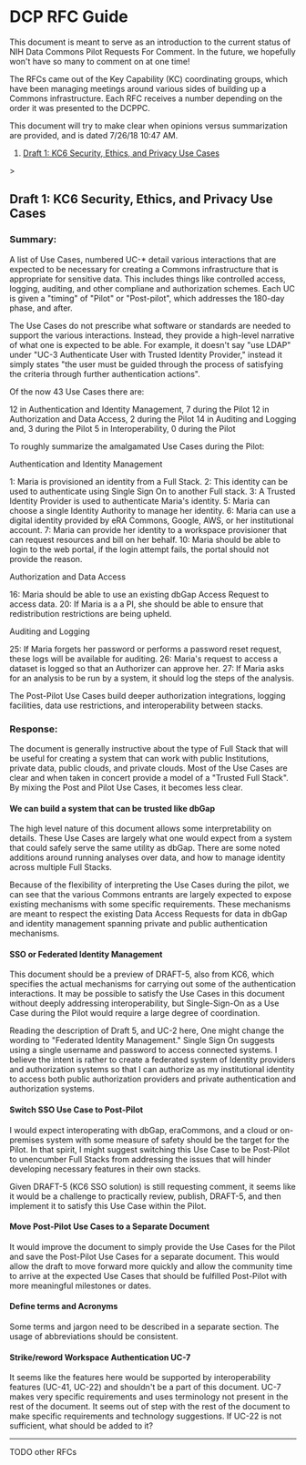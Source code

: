 # DCP RFC Guide

This document is meant to serve as an introduction to the current status of NIH Data Commons Pilot Requests For Comment. In the future, we hopefully won't have so many to comment on at one time!

The RFCs came out of the Key Capability (KC) coordinating groups, which have been managing meetings around various sides of building up a Commons infrastructure. Each RFC receives a number depending on the order it was presented to the DCPPC.

This document will try to make clear when opinions versus summarization are provided, and is dated 
7/26/18 10:47 AM.

1. [Draft 1: KC6 Security, Ethics, and Privacy Use Cases](#1)

<a name="1"></a>>

## Draft 1: KC6 Security, Ethics, and Privacy Use Cases

### Summary:

A list of Use Cases, numbered UC-* detail various interactions that are expected to be necessary for creating a Commons infrastructure that is appropriate for sensitive data. This includes things like controlled access, logging, auditing, and other compliane and authorization schemes. Each UC is given a "timing" of "Pilot" or "Post-pilot", which addresses the 180-day phase, and after.

The Use Cases do not prescribe what software or standards are needed to support the various interactions. Instead, they provide a high-level narrative of what one is expected to be able. For example, it doesn't say "use LDAP" under "UC-3 Authenticate User with Trusted Identity Provider," instead it simply states "the user must be guided through the process of satisfying the criteria through further authentication actions".

Of the now 43 Use Cases there are:

12 in Authentication and Identity Management, 7 during the Pilot
12 in Authorization and Data Access, 2 during the Pilot
14 in Auditing and Logging and, 3 during the Pilot
5 in Interoperability, 0 during the Pilot

To roughly summarize the amalgamated Use Cases during the Pilot:

Authentication and Identity Management

1: Maria is provisioned an identity from a Full Stack.
2: This identity can be used to authenticate using Single Sign On to another Full stack.
3: A Trusted Identity Provider is used to authenticate Maria's identity.
5: Maria can choose a single Identity Authority to manage her identity.
6: Maria can use a digital identity provided by eRA Commons, Google, AWS, or her institutional account.
7: Maria can provide her identity to a workspace provisioner that can request resources and bill on her behalf.
10: Maria should be able to login to the web portal, if the login attempt fails, the portal should not provide the reason.

Authorization and Data Access

16: Maria should be able to use an existing dbGap Access Request to access data.
20: If Maria is a a PI, she should be able to ensure that redistribution restrictions are being upheld.

Auditing and Logging

25: If Maria forgets her password or performs a password reset request, these logs will be available for auditing.
26: Maria's request to access a dataset is logged so that an Authorizer can approve her.
27: If Maria asks for an analysis to be run by a system, it should log the steps of the analysis.

The Post-Pilot Use Cases build deeper authorization integrations, logging facilities, data use restrictions, and interoperability between stacks.

### Response:

The document is generally instructive about the type of Full Stack that will be useful for creating a system that can work with public Institutions, private data, public clouds, and private clouds. Most of the Use Cases are clear and when taken in concert provide a model of a "Trusted Full Stack". By mixing the Post and Pilot Use Cases, it becomes less clear.

#### We can build a system that can be trusted like dbGap

The high level nature of this document allows some interpretability on details. These Use Cases are largely what one would expect from a system that could safely serve the same utility as dbGap. There are some noted additions around running analyses over data, and how to manage identity across multiple Full Stacks.

Because of the flexibility of interpreting the Use Cases during the pilot, we can see that the various Commons entrants are largely expected to expose existing mechanisms with some specific requirements. These mechanisms are meant to respect the existing Data Access Requests for data in dbGap and identity management spanning private and public authentication mechanisms.

#### SSO or Federated Identity Management

This document should be a preview of DRAFT-5, also from KC6, which specifies the actual mechanisms for carrying out some of the authentication interactions. It may be possible to satisfy the Use Cases in this document without deeply addressing interoperability, but Single-Sign-On as a Use Case during the Pilot would require a large degree of coordination.

Reading the description of Draft 5, and UC-2 here, One might change the wording to "Federated Identity Management." Single Sign On suggests using a single username and password to access connected systems. I believe the intent is rather to create a federated system of Identity providers and authorization systems so that I can authorize as my institutional identity to access both public authorization providers and private authentication and authorization systems.  

#### Switch SSO Use Case to Post-Pilot

I would expect interoperating with dbGap, eraCommons, and a cloud or on-premises system with some measure of safety should be the target for the Pilot. In that spirit, I might suggest switching this Use Case to be Post-Pilot to unencumber Full Stacks from addressing the issues that will hinder developing necessary features in their own stacks.

Given DRAFT-5 (KC6 SSO solution) is still requesting comment, it seems like it would be a challenge to practically review, publish, DRAFT-5, and then implement it to satisfy this Use Case within the Pilot.

#### Move Post-Pilot Use Cases to a Separate Document

It would improve the document to simply provide the Use Cases for the Pilot and save the Post-Pilot Use Cases for a separate document. This would allow the draft to move forward more quickly and allow the community time to arrive at the expected Use Cases that should be fulfilled Post-Pilot with more meaningful milestones or dates.

#### Define terms and Acronyms

Some terms and jargon need to be described in a separate section. The usage of abbreviations should be consistent.

#### Strike/reword Workspace Authentication UC-7

It seems like the features here would be supported by interoperability features (UC-41, UC-22) and shouldn't be a part of this document. UC-7 makes very specific requirements and uses terminology not present in the rest of the document. It seems out of step with the rest of the document to make specific requirements and technology suggestions. If UC-22 is not sufficient, what should be added to it?

_____________

TODO other RFCs